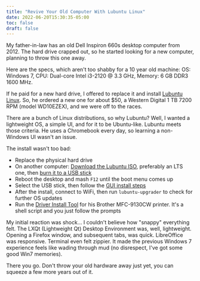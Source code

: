 ```yaml
---
title: "Revive Your Old Computer With Lubuntu Linux"
date: 2022-06-20T15:30:35-05:00
toc: false
draft: false
---
```


My father-in-law has an old Dell Inspiron 660s desktop computer from 2012. The hard drive crapped out, so he started looking for a new computer, planning to throw this one away.

<!--more-->

Here are the specs, which aren't too shabby for a 10 year old machine: OS: Windows 7, CPU: Dual-core Intel i3-2120 @ 3.3 GHz, Memory: 6 GB DDR3 1600 MHz.

If he paid for a new hard drive, I offered to replace it and install [Lubuntu Linux](https://lubuntu.me/). So, he ordered a new one for about $50, a Western Digital 1 TB 7200 RPM (model WD10EZEX), and we were off to the races.

There are a bunch of Linux distributions, so why Lubuntu? Well, I wanted a lightweight OS, a simple UI, and for it to be Ubuntu-like. Lubuntu meets those criteria. He uses a Chromebook every day, so learning a non-Windows UI wasn't an issue.

The install wasn't too bad:

- Replace the physical hard drive
- On another computer: [Download the Lubuntu ISO](https://lubuntu.me/downloads/), preferably an LTS one, then [burn it to a USB stick](https://manual.lubuntu.me/stable/1/1.2/booting_the_image.html#writing-burning-the-image)
- Reboot the desktop and mash `F12` until the boot menu comes up
- Select the USB stick, then follow the [GUI install steps](https://manual.lubuntu.me/stable/1/1.3/installation.html)
- After the install, connect to WiFi, then run `lubuntu-upgrader` to check for further OS updates
- Run the [Driver Install Tool](https://support.brother.com/g/b/downloadlist.aspx?c=us&lang=en&prod=mfc9130cw_us&_ga=2.20608440.1251293199.1655778919-1095957745.1655778914&_gl=1*7z7drs*_ga*mta5ntk1nzc0ns4xnju1nzc4ote0*_ga_ncew43sj8w*mty1ntc3odkxny4xljeumty1ntc3otawoc41ng..&os=128) for his Brother MFC-9130CW printer. It's a shell script and you just follow the prompts

My initial reaction was shock... I couldn't believe how "snappy" everything felt. The LXQt (Lightweight Qt) Desktop Environment was, well, lightweight. Opening a Firefox window, and subsequent tabs, was quick. LibreOffice was responsive. Terminal even felt zippier. It made the previous Windows 7 experience feels like wading through mud (no disrespect, I've got some good Win7 memories).

There you go. Don't throw your old hardware away just yet, you can squeeze a few more years out of it.
